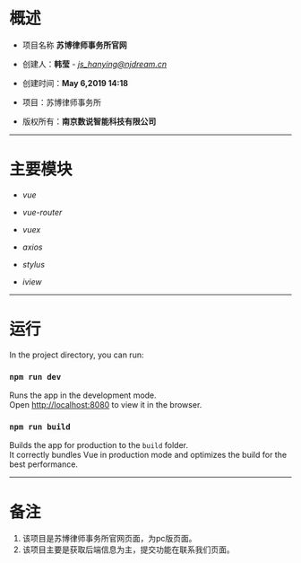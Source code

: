 # 概述

 * 项目名称 **苏博律师事务所官网**

 * 创建人：**韩莹** - *js_hanying@njdream.cn*

 * 创建时间：**May 6,2019 14:18**

 * 项目：苏博律师事务所

 * 版权所有：**南京数说智能科技有限公司**

--------
# 主要模块

* *vue*

* *vue-router*

* *vuex*

* *axios*

* *stylus*

* *iview*

----------

# 运行

In the project directory, you can run:

### `npm run dev`

Runs the app in the development mode.<br>
Open [http://localhost:8080](http://localhost:8080) to view it in the browser.

### `npm run build`

Builds the app for production to the `build` folder.<br>
It correctly bundles Vue in production mode and optimizes the build for the best performance.

--------

# 备注

1. 该项目是苏博律师事务所官网页面，为pc版页面。
2. 该项目主要是获取后端信息为主，提交功能在联系我们页面。
